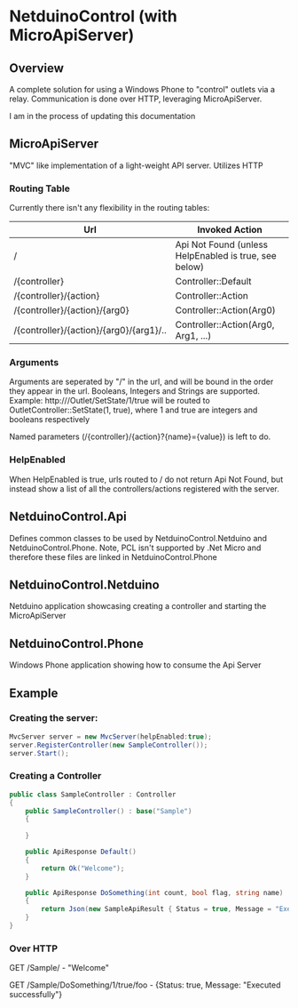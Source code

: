 # NetduinoControl (with MicroApiServer)

## Overview
A complete solution for using a Windows Phone to "control" outlets via a relay.
Communication is done over HTTP, leveraging MicroApiServer.

I am in the process of updating this documentation

## MicroApiServer
"MVC" like implementation of a light-weight API server. Utilizes HTTP

### Routing Table
Currently there isn't any flexibility in the routing tables:

| Url | Invoked Action |
|---|---|
|<ip>/|Api Not Found (unless HelpEnabled is true, see below)|
|<ip>/{controller}| Controller::Default|
|<ip>/{controller}/{action}| Controller::Action|
|<ip>/{controller}/{action}/{arg0}| Controller::Action(Arg0)|
|<ip>/{controller}/{action}/{arg0}/{arg1}/..| Controller::Action(Arg0, Arg1, ...)|

### Arguments
Arguments are seperated by "/" in the url, and will be bound in the order they appear in the url. Booleans, Integers and Strings are supported. Example:
http://<ip>/Outlet/SetState/1/true will be routed to OutletController::SetState(1, true), where 1 and true are integers and booleans respectively

Named parameters (/{controller}/{action}?{name}={value}) is left to do.

### HelpEnabled
When HelpEnabled is true, urls routed to <ip>/ do not return Api Not Found, but instead show a list of all the controllers/actions registered with the server.

## NetduinoControl.Api
Defines common classes to be used by NetduinoControl.Netduino and NetduinoControl.Phone.
Note, PCL isn't supported by .Net Micro and therefore these files are linked in NetduinoControl.Phone

## NetduinoControl.Netduino
Netduino application showcasing creating a controller and starting the MicroApiServer

## NetduinoControl.Phone
Windows Phone application showing how to consume the Api Server

## Example

### Creating the server:
```C#
MvcServer server = new MvcServer(helpEnabled:true);
server.RegisterController(new SampleController());
server.Start();
```

### Creating a Controller
```C#
public class SampleController : Controller
{
    public SampleController() : base("Sample")
    {
	
    }

    public ApiResponse Default()
    {
        return Ok("Welcome");
    }

    public ApiResponse DoSomething(int count, bool flag, string name)
    {
        return Json(new SampleApiResult { Status = true, Message = "Executed successfully"});
    }
}
```

### Over HTTP
GET /Sample/ - "Welcome"

GET /Sample/DoSomething/1/true/foo - {Status: true, Message: "Executed successfully"}
